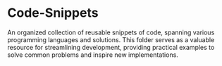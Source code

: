 # Code-Snippets
An organized collection of reusable snippets of code, spanning various programming languages and solutions. This folder serves as a valuable resource for streamlining development, providing practical examples to solve common problems and inspire new implementations.
